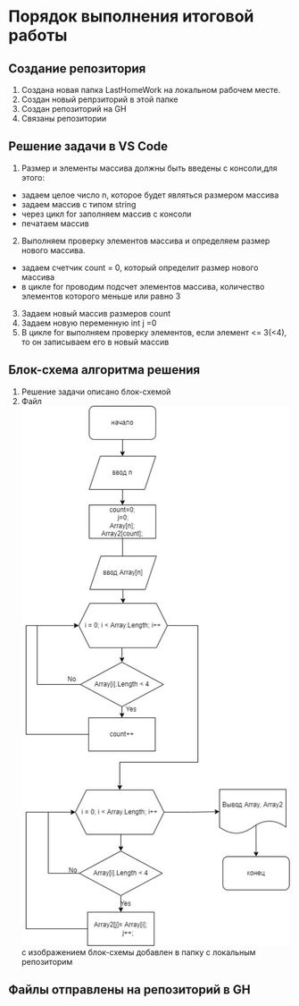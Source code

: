 # Порядок выполнения итоговой работы
## Создание репозитория
1. Создана новая папка LastHomeWork на локальном рабочем месте.
2. Создан новый репрзиторий в этой папке
3. Создан репозиторий на GH
4. Связаны репозитории
## Решение задачи в VS Code
1. Размер и элементы массива должны быть введены с консоли,для этого:
* задаем целое число n, которое будет являться размером массива
* задаем массив с типом string
* через цикл for заполняем массив с консоли
* печатаем массив
2. Выполняем проверку элементов массива и определяем размер нового массива.
* задаем счетчик count = 0, который определит размер нового массива
* в цикле for проводим подсчет элементов массива, количество элементов которого меньше или равно 3
3. Задаем  новый массив размеров count
4. Задаем новую переменную int j =0
5. В цикле for выполняем проверку элементов, если элемент <= 3(<4), то он записываем его в новый массив
## Блок-схема алгоритма решения
1. Решение задачи описано блок-схемой
2. Файл ![](Diagram.jpg) с изображением блок-схемы добавлен в папку с локальным репозиторим
## Файлы отправлены на репозиторий в GH
